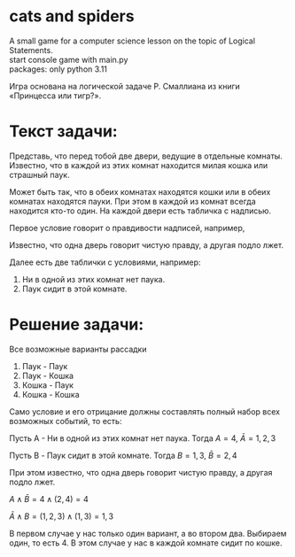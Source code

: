 # cats and spiders
A small game for a computer science lesson on the topic of Logical Statements.</br>
start console game with main.py</br>
packages: only python 3.11

Игра основана на логической задаче Р. Смаллиана из книги «Принцесса или тигр?».

# Текст задачи:
Представь, что перед тобой две двери, ведущие в отдельные комнаты. Известно, что в каждой из этих комнат находится милая кошка или страшный паук.

Может быть так, что в обеих комнатах находятся кошки или в обеих комнатах находятся пауки.
При этом в каждой из комнат всегда находится кто-то один. На каждой двери есть табличка с надписью.

Первое условие говорит о правдивости надписей, например,

Известно, что одна дверь говорит чистую правду, а другая подло лжет.

Далее есть две таблички с условиями, например:
1. Ни в одной из этих комнат нет паука.
2. Паук сидит в этой комнате.

# Решение задачи:
Все возможные варианты рассадки
1. Паук - Паук
2. Паук - Кошка
3. Кошка - Паук
4. Кошка - Кошка

Само условие и его отрицание должны составлять полный набор всех возможных событий, то есть:

Пусть А -  Ни в одной из этих комнат нет паука.
Тогда $А = 4$, $\bar{A} = 1, 2, 3$

Пусть B - Паук сидит в этой комнате.
Тогда $B = 1, 3$, $\bar{B} = 2, 4$

При этом известно, что одна дверь говорит чистую правду, а другая подло лжет.

$A \wedge \bar{B} =  4 \wedge (2, 4) = 4$

$\bar{A} \wedge B = (1, 2, 3) \wedge (1, 3) = 1, 3$

В первом случае у нас только один вариант, а во втором два. Выбираем один, то есть 4. В этом случае у нас в каждой комнате сидит по кошке.
